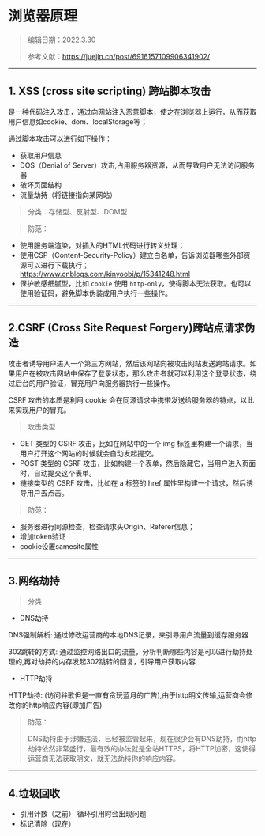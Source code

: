# 浏览器原理
>编辑日期：2022.3.30
>
>参考文献：https://juejin.cn/post/6916157109906341902/
----------
## 1. XSS (cross site scripting) 跨站脚本攻击

是一种代码注入攻击，通过向网站注入恶意脚本，使之在浏览器上运行，从而获取用户信息如cookie、dom、localStorage等；

通过脚本攻击可以进行如下操作：
- 获取用户信息
- DOS（Denial of Server）攻击,占用服务器资源，从而导致用户无法访问服务器
- 破坏页面结构
- 流量劫持（将链接指向某网站）

> 分类：存储型、反射型、DOM型

> 防范：
- 使用服务端渲染，对插入的HTML代码进行转义处理；
- 使用CSP（Content-Security-Policy）建立白名单，告诉浏览器哪些外部资源可以进行下载执行；
https://www.cnblogs.com/kinyoobi/p/15341248.html
- 保护敏感细腻型，比如 `cookie` 使用 `http-only`，使得脚本无法获取。也可以使用验证码，避免脚本伪装成用户执行一些操作。

---------
## 2.CSRF (Cross Site Request Forgery)跨站点请求伪造
攻击者诱导用户进入一个第三方网站，然后该网站向被攻击网站发送跨站请求。如果用户在被攻击网站中保存了登录状态，那么攻击者就可以利用这个登录状态，绕过后台的用户验证，冒充用户向服务器执行一些操作。

CSRF 攻击的本质是利用 cookie 会在同源请求中携带发送给服务器的特点，以此来实现用户的冒充。

> 攻击类型

- GET 类型的 CSRF 攻击，比如在网站中的一个 img 标签里构建一个请求，当用户打开这个网站的时候就会自动发起提交。
- POST 类型的 CSRF 攻击，比如构建一个表单，然后隐藏它，当用户进入页面时，自动提交这个表单。
- 链接类型的 CSRF 攻击，比如在 a 标签的 href 属性里构建一个请求，然后诱导用户去点击。

> 防范：
- 服务器进行同源检查，检查请求头Origin、Referer信息；
- 增加token验证
- cookie设置samesite属性

-----
## 3.网络劫持
>分类
- DNS劫持

DNS强制解析: 通过修改运营商的本地DNS记录，来引导⽤户流量到缓存服务器

302跳转的⽅式: 通过监控⽹络出⼝的流量，分析判断哪些内容是可以进⾏劫持处理的,再对劫持的内存发起302跳转的回复，引导⽤户获取内容
- HTTP劫持

HTTP劫持: (访问⾕歌但是⼀直有贪玩蓝⽉的⼴告),由于http明⽂传输,运营商会修改你的http响应内容(即加⼴告)

>防范：
>
> DNS劫持由于涉嫌违法，已经被监管起来，现在很少会有DNS劫持，⽽http劫持依然⾮常盛⾏，最有效的办法就是全站HTTPS，将HTTP加密，这使得运营商⽆法获取明⽂，就⽆法劫持你的响应内容。
--------
## 4.垃圾回收
- 引用计数（之前）
循环引用时会出现问题
- 标记清除（现在）